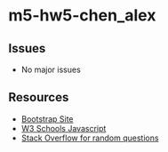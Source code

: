 # m5-hw5-chen_alex
## Issues
* No major issues
## Resources
* [Bootstrap Site](http://www.getbootstrap.com)
* [W3 Schools Javascript](https://www.w3schools.com/jsref/met_document_addeventlistener.asp)
* [Stack Overflow for random questions](https://stackoverflow.com/)
